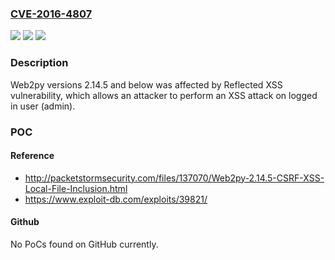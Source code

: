 ### [CVE-2016-4807](https://cve.mitre.org/cgi-bin/cvename.cgi?name=CVE-2016-4807)
![](https://img.shields.io/static/v1?label=Product&message=n%2Fa&color=blue)
![](https://img.shields.io/static/v1?label=Version&message=n%2Fa&color=blue)
![](https://img.shields.io/static/v1?label=Vulnerability&message=n%2Fa&color=brighgreen)

### Description

Web2py versions 2.14.5 and below was affected by Reflected XSS vulnerability, which allows an attacker to perform an XSS attack on logged in user (admin).

### POC

#### Reference
- http://packetstormsecurity.com/files/137070/Web2py-2.14.5-CSRF-XSS-Local-File-Inclusion.html
- https://www.exploit-db.com/exploits/39821/

#### Github
No PoCs found on GitHub currently.

